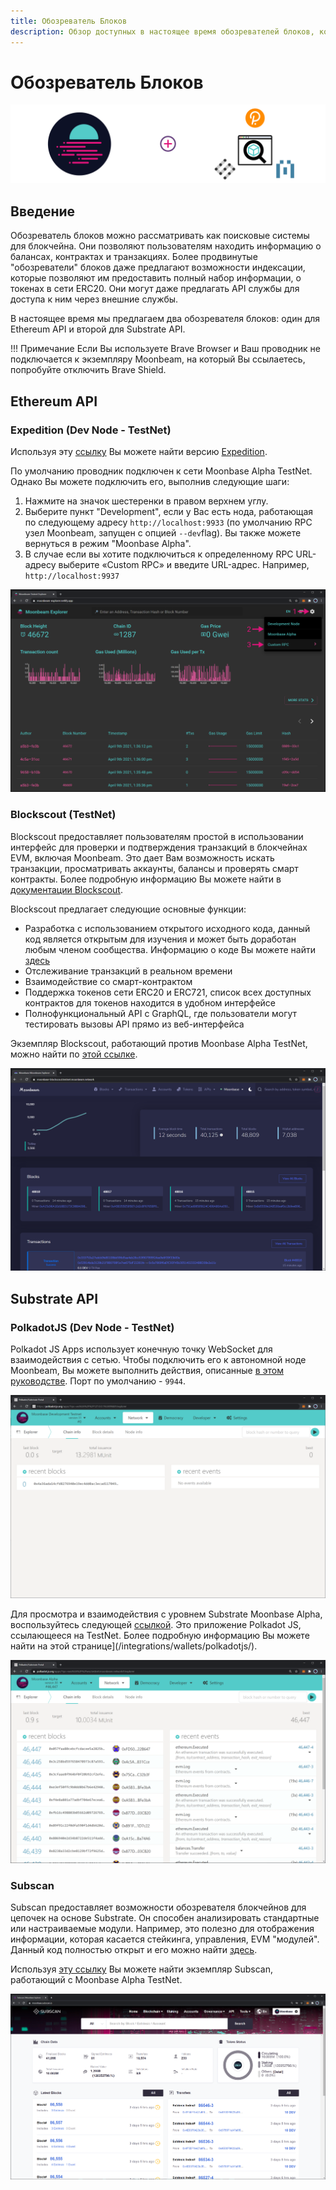 ```yaml
---
title: Обозреватель Блоков
description: Обзор доступных в настоящее время обозревателей блоков, которые можно использовать для навигации по уровням Substrate и Ethereum в Moonbeam TestNet.
---
```

# Обозреватель Блоков

![Обозреватель Блоков](/images/explorers/explorers-banner.png)

## Введение 

Обозреватель блоков можно рассматривать как поисковые системы для блокчейна. Они позволяют пользователям находить информацию о балансах, контрактах и транзакциях. Более продвинутые "обозреватели" блоков даже предлагают возможности индексации, которые позволяют им предоставить полный набор информации, о токенах в сети ERC20. Они могут даже предлагать API службы для доступа к ним через внешние службы.

В настоящее время мы предлагаем два обозревателя блоков: один для Ethereum API и второй для Substrate API.

!!! Примечание
    Если Вы используете Brave Browser и Ваш проводник не подключается к экземпляру Moonbeam, на который Вы ссылаетесь, попробуйте отключить Brave Shield.

## Ethereum API

### Expedition (Dev Node - TestNet)

Используя эту [ссылку](https://moonbeam-explorer.netlify.app/) Вы можете найти версию [Expedition](https://github.com/etclabscore/expedition).

По умолчанию проводник подключен к сети Moonbase Alpha TestNet. Однако Вы можете подключить его, выполнив следующие шаги:

 1. Нажмите на значок шестеренки в правом верхнем углу.
 2. Выберите пункт "Development", если у Вас есть нода, работающая по следующему адресу `http://localhost:9933` (по умолчанию RPC узел Moonbeam, запущен с опцией `--dev`flag). Вы также можете вернуться в режим "Moonbase Alpha".
 3. В случае если вы хотите подключиться к определенному RPC URL-адресу выберите «Custom RPC» и введите URL-адрес. Например, `http://localhost:9937`

![Обозреватель Expedition](/images/explorers/explorers-images-1.png)

### Blockscout (TestNet)

Blockscout предоставляет пользователям простой в использовании интерфейс для проверки и подтверждения транзакций в блокчейнах EVM, включая Moonbeam. Это дает Вам возможность искать транзакции, просматривать аккаунты, балансы и проверять смарт контракты. Более подробную информацию Вы можете найти в [документации Blockscout](https://docs.blockscout.com/).

Blockscout предлагает следующие основные функции:

 - Разработка с использованием открытого исходного кода, данный код является открытым для изучения и может быть доработан любым членом сообщества. Информацию о коде Вы можете найти [здесь](https://github.com/blockscout/blockscout)
 - Отслеживание транзакций в реальном времени
 - Взаимодействие со смарт-контрактом
 - Поддержка токенов сети ERC20 и ERC721, список всех доступных контрактов для токенов находится в удобном интерфейсе
 - Полнофункциональный API с GraphQL, где пользователи могут тестировать вызовы API прямо из веб-интерфейса

Экземпляр Blockscout, работающий против Moonbase Alpha TestNet, можно найти по [этой ссылке](https://moonbase-blockscout.testnet.moonbeam.network/).

![Обозреватель Blockscout](/images/explorers/explorers-images-2.png)

## Substrate API

### PolkadotJS (Dev Node - TestNet)

Polkadot JS Apps использует конечную точку WebSocket для взаимодействия с сетью. Чтобы подключить его к автономной ноде Moonbeam, Вы можете выполнить действия, описанные [в этом руководстве](/getting-started/local-node/setting-up-a-node/#connecting-polkadot-js-apps-to-a-local-moonbeam-node). Порт по умолчанию - `9944`.

![Polkadot JS Local Node](/images/explorers/explorers-images-3.png)

Для просмотра и взаимодействия с уровнем Substrate Moonbase Alpha, воспользуйтесь следующей [ссылкой](https://polkadot.js.org/apps/?rpc=wss%3A%2F%2Fwss.testnet.moonbeam.network#/explorer). Это приложение Polkadot JS, ссылающееся на TestNet. Более подробную информацию Вы можете найти на этой странице](/integrations/wallets/polkadotjs/).

![Polkadot JS Moonbase Alpha](/images/explorers/explorers-images-4.png)

### Subscan

Subscan предоставляет возможности обозревателя блокчейнов для цепочек на основе Substrate. Он способен анализировать стандартные или настраиваемые модули. Например, это полезно для отображения информации, которая касается стейкинга, управления, EVM "модулей". Данный код полностью открыт и его можно найти [здесь](https://github.com/itering/subscan-essentials).

Используя [эту ссылку](https://moonbase.subscan.io/) Вы можете найти экземпляр Subscan, работающий с Moonbase Alpha TestNet.

![Subscan Moonbase Alpha](/images/explorers/explorers-images-5.png)

